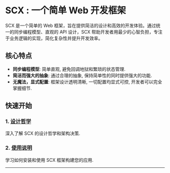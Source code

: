# SCX : 一个简单 Web 开发框架

SCX 是一个简单的 Web 框架，旨在提供简洁的设计和高效的开发体验。通过统一的同步编程模型、直观的 API 设计，SCX
帮助开发者用最少的心智负担，专注于业务逻辑的实现，简化复杂性并提升开发效率。

## 核心特点

* **同步编程模型**: 简单直观, 避免回调地狱和繁琐的状态管理.
* **简洁而强大的抽象**: 通过合理的抽象, 保持简单性的同时提供强大的功能.
* **无魔法，显式配置**: 框架设计透明清晰, 一切配置均显式可控, 开发者可以完全掌握细节.

## 快速开始

### 1. [设计哲学](./design/index.md)

深入了解 SCX 的设计哲学和架构决策.

### 2. [使用说明](./guide/index.md)

学习如何安装和使用 SCX 框架构建您的应用.

---
